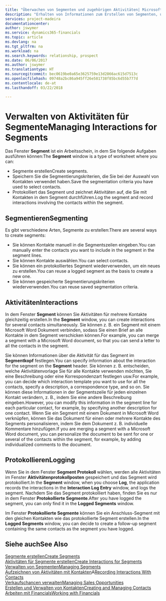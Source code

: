 ```yaml
---
title: "Überwachen von Segmenten und zugehörigen Aktivitäten| Microsoft Docs"
description: "Erhalten von Informationen zum Erstellen von Segmenten, um Kontaktgruppen zu definieren und Festlegen von Aktivitäten für Segmente."
services: project-madeira
documentationcenter: 
author: jswymer
ms.service: dynamics365-financials
ms.topic: article
ms.devlang: na
ms.tgt_pltfrm: na
ms.workload: na
ms.search.keywords: relationship, prospect
ms.date: 06/06/2017
ms.author: jswymer
ms.translationtype: HT
ms.sourcegitcommit: bec0619be0a65e3625759e13d2866ac615d7513c
ms.openlocfilehash: 09748a2bc86a945ff26e581738f85bc6d55b777d
ms.contentlocale: de-at
ms.lasthandoff: 03/22/2018

---
```

# <a name="managing-interactions-for-segments"></a><span data-ttu-id="1b091-103">Verwalten von Aktivitäten für Segmente</span><span class="sxs-lookup"><span data-stu-id="1b091-103">Managing Interactions for Segments</span></span>
<span data-ttu-id="1b091-104">Das Fenster **Segment** ist ein Arbeitsschein, in dem Sie folgende Aufgaben ausführen können:</span><span class="sxs-lookup"><span data-stu-id="1b091-104">The **Segment** window is a type of worksheet where you can:</span></span>

* <span data-ttu-id="1b091-105">Segmente erstellen</span><span class="sxs-lookup"><span data-stu-id="1b091-105">Create segments.</span></span>
* <span data-ttu-id="1b091-106">Speichern Sie die Segmentierungskriterien, die Sie bei der Auswahl von Kontakten verwendet haben.</span><span class="sxs-lookup"><span data-stu-id="1b091-106">Save the segmentation criteria you have used to select contacts.</span></span>
* <span data-ttu-id="1b091-107">Protokolliert das Segment und zeichnet Aktivitäten auf, die Sie mit Kontakten in dem Segment durchführen.</span><span class="sxs-lookup"><span data-stu-id="1b091-107">Log the segment and record interactions involving the contacts within the segment.</span></span>

## <a name="segmenting"></a><span data-ttu-id="1b091-108">Segmentieren</span><span class="sxs-lookup"><span data-stu-id="1b091-108">Segmenting</span></span>
<span data-ttu-id="1b091-109">Es gibt verschiedene Arten, Segmente zu erstellen:</span><span class="sxs-lookup"><span data-stu-id="1b091-109">There are several ways to create segments:</span></span>

* <span data-ttu-id="1b091-110">Sie können Kontakte manuell in die Segmentszeilen eingeben.</span><span class="sxs-lookup"><span data-stu-id="1b091-110">You can manually enter the contacts you want to include in the segment in the segment lines.</span></span>
* <span data-ttu-id="1b091-111">Sie können Kontakte auswählen.</span><span class="sxs-lookup"><span data-stu-id="1b091-111">You can select contacts.</span></span>
* <span data-ttu-id="1b091-112">Sie können ein protokolliertes Segment wiederverwenden, um ein neues zu erstellen.</span><span class="sxs-lookup"><span data-stu-id="1b091-112">You can reuse a logged segment as the basis to create a new one.</span></span>
* <span data-ttu-id="1b091-113">Sie können gespeicherte Segmentierungskriterien wiederverwenden.</span><span class="sxs-lookup"><span data-stu-id="1b091-113">You can reuse saved segmentation criteria.</span></span>

## <a name="interactions"></a><span data-ttu-id="1b091-114">Aktivitäten</span><span class="sxs-lookup"><span data-stu-id="1b091-114">Interactions</span></span>
<span data-ttu-id="1b091-115">In dem Fenster **Segment** können Sie Aktivitäten für mehrere Kontakte gleichzeitig erstellen.</span><span class="sxs-lookup"><span data-stu-id="1b091-115">In the **Segment** window, you can create interactions for several contacts simultaneously.</span></span> <span data-ttu-id="1b091-116">Sie können z. B. ein Segment mit einem Microsoft Word Dokument verbinden, sodass Sie einen Brief an alle Kontakte in dem Segment verschicken können.</span><span class="sxs-lookup"><span data-stu-id="1b091-116">For example, you can merge a segment with a Microsoft Word document, so that you can send a letter to all the contacts in the segment.</span></span>

<span data-ttu-id="1b091-117">Sie können Informationen über die Aktivität für das Segment im **Segmentkopf** festlegen.</span><span class="sxs-lookup"><span data-stu-id="1b091-117">You can specify information about the interaction for the segment on the **Segment** header.</span></span> <span data-ttu-id="1b091-118">Sie können z. B. entscheiden, welche Aktivitätenvorlage Sie für alle Kontakte verwenden möchten, Sie eine Beschreibung oder eine Korrespondenzart festlegen usw.</span><span class="sxs-lookup"><span data-stu-id="1b091-118">For example, you can decide which interaction template you want to use for all the contacts, specify a description, a correspondence type, and so on.</span></span> <span data-ttu-id="1b091-119">Sie können diese Informationen in der Segmentszeile für jeden einzelnen Kontakt verändern, z. B., indem Sie eine andere Beschreibung eingeben.</span><span class="sxs-lookup"><span data-stu-id="1b091-119">However, you can modify this information in the segment line for each particular contact, for example, by specifying another description for one contact.</span></span> <span data-ttu-id="1b091-120">Wenn Sie ein Segment mit einem Dokument in Microsoft Word verknüpfen, können Sie das Dokument für einen oder mehrere Kontakte des Segments personalisieren, indem Sie dem Dokument z. B. individuelle Kommentare hinzufügen.</span><span class="sxs-lookup"><span data-stu-id="1b091-120">If you are merging a segment with a Microsoft Word document, you can personalize the document to be sent for one or several of the contacts within the segment, for example, by adding individualized comments to the document.</span></span>

## <a name="logging"></a><span data-ttu-id="1b091-121">Protokollieren</span><span class="sxs-lookup"><span data-stu-id="1b091-121">Logging</span></span>
<span data-ttu-id="1b091-122">Wenn Sie in dem Fenster **Segment** **Protokoll** wählen, werden alle Aktivitäten im Fenster **Aktivitätenprotokollposten** gespeichert und das Segment wird protokolliert.</span><span class="sxs-lookup"><span data-stu-id="1b091-122">In the **Segment** window, when you choose **Log**, the application records the interactions in the **Interaction Log Entry** window, and logs the segment.</span></span> <span data-ttu-id="1b091-123">Nachdem Sie das Segment protokolliert haben, finden Sie es nur in dem Fenster **Protokollierte Segmente**.</span><span class="sxs-lookup"><span data-stu-id="1b091-123">After you have logged the segment, you can only find it in the **Logged Segments** window.</span></span>

<span data-ttu-id="1b091-124">Im Fenster **Protokollierte Segmente** können Sie ein Anschluss-Segment mit den gleichen Kontakten wie das protokollierte Segment erstellen.</span><span class="sxs-lookup"><span data-stu-id="1b091-124">In the **Logged Segments** window, you can decide to create a follow-up segment containing the same contacts as the segment you have logged.</span></span>

## <a name="see-also"></a><span data-ttu-id="1b091-125">Siehe auch</span><span class="sxs-lookup"><span data-stu-id="1b091-125">See Also</span></span>
[<span data-ttu-id="1b091-126">Segmente erstellen</span><span class="sxs-lookup"><span data-stu-id="1b091-126">Create Segments</span></span>](marketing-how-create-segment.md)  
[<span data-ttu-id="1b091-127">Aktivitäten für Segmente erstellen</span><span class="sxs-lookup"><span data-stu-id="1b091-127">Create Interactions for Segments</span></span>](marketing-how-create-interactions.md)  
[<span data-ttu-id="1b091-128">Verwalten von Segmenten</span><span class="sxs-lookup"><span data-stu-id="1b091-128">Managing Segments</span></span>](marketing-segments.md)  
<span data-ttu-id="1b091-129">[Aufzeichnen von Aktivitäten mit Kontakten](marketing-interactions.md)A</span><span class="sxs-lookup"><span data-stu-id="1b091-129">[Recording Interactions With Contacts](marketing-interactions.md)</span></span>  
[<span data-ttu-id="1b091-130">Verkaufschancen verwalten</span><span class="sxs-lookup"><span data-stu-id="1b091-130">Managing Sales Opportunities</span></span>](marketing-manage-sales-opportunities.md)  
[<span data-ttu-id="1b091-131">Erstellen und Verwalten von Kontakten</span><span class="sxs-lookup"><span data-stu-id="1b091-131">Creating and Managing Contacts</span></span>](marketing-contacts.md)  
[<span data-ttu-id="1b091-132">Arbeiten mit Financials</span><span class="sxs-lookup"><span data-stu-id="1b091-132">Working with Financials</span></span>](ui-work-product.md)

